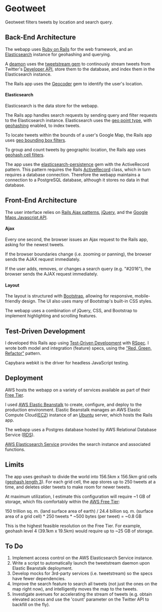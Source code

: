 # Geotweet
Geotweet filters tweets by location and search query.

## Back-End Architecture
The webapp uses [Ruby on Rails](http://rubyonrails.org/) for the web framework, and an [Elasticsearch](https://www.elastic.co/products/elasticsearch) instance for geohashing and querying.

A [deamon](https://github.com/thuehlinger/daemons) uses the [tweetstream gem](https://github.com/tweetstream/tweetstream) to continously stream tweets from Twitter's [Developer API](https://dev.twitter.com/), store them to the database, and index them in the Elasticsearch instance.

The Rails app uses the [Geocoder](http://www.rubygeocoder.com/) gem to identify the user's location.

#### Elasticsearch
Elasticsearch is the data store for the webapp.

The Rails app handles search requests by sending query and filter requests to the Elasticsearch instance. Elasticsearch uses the [geo point type](https://www.elastic.co/guide/en/elasticsearch/reference/1.4/mapping-geo-point-type.html), with [geohashing](https://www.elastic.co/guide/en/elasticsearch/guide/current/geohashes.html) enabled, to index tweets. 

To locate tweets within the bounds of a user's Google Map, the Rails app uses [geo bounding box filters](https://www.elastic.co/guide/en/elasticsearch/reference/1.4/query-dsl-geo-bounding-box-filter.html).

To group and count tweets by geographic location, the Rails app uses [geohash cell filters](https://www.elastic.co/guide/en/elasticsearch/guide/current/geohash-cell-filter.html). 

The app uses the [elasticsearch-persistence](https://github.com/elastic/elasticsearch-rails/tree/master/elasticsearch-persistence) gem with the ActiveRecord pattern. This pattern requires the Rails [ActiveRecord](http://guides.rubyonrails.org/active_record_basics.html) class, which in turn requires a database connection. Therefore the webapp maintains a connection to a PostgreSQL database, although it stores no data in that database.

## Front-End Architecture
The user interface relies on [Rails Ajax patterns](http://guides.rubyonrails.org/working_with_javascript_in_rails.html), [jQuery](https://jquery.com/), and the [Google Maps Javascript API](https://developers.google.com/maps/documentation/javascript/).

#### Ajax
Every one second, the browser issues an Ajax request to the Rails app, asking for the newest tweets. 

If the browser boundaries change (i.e. zooming or panning), the browser sends the AJAX request immediately. 

If the user adds, removes, or changes a search query (e.g. "#2016"), the browser sends the AJAX request immediately.

#### Layout
The layout is structured with [Bootstrap](http://getbootstrap.com/), allowing for responsive, mobile-friendly design. The UI also uses many of Bootstrap's built-in CSS styles.

The webapp uses a combination of jQuery, CSS, and Bootstrap to implement highlighting and scrolling features.

## Test-Driven Development
I developed this Rails app using [Test-Driven Development](https://en.wikipedia.org/wiki/Test-driven_development) with [RSpec](http://rspec.info/). I wrote both model and integration (feature) specs, using the ["Red, Green, Refactor"](https://www.google.com/search?client=ubuntu&channel=fs&q=red+green+refactor&ie=utf-8&oe=utf-8) pattern.

Capybara webkit is the driver for headless JavaScript testing. 

## Deployment
AWS hosts the webapp on a variety of services available as part of their [Free Tier](https://aws.amazon.com/free/).

I used [AWS Elastic Beanstalk](https://aws.amazon.com/elasticbeanstalk/) to create, configure, and deploy to the production environment. Elastic Beanstalk manages an AWS Elastic Compute Cloud([EC2](https://aws.amazon.com/ec2/)) instance of an [Ubuntu](http://www.ubuntu.com/) server, which hosts the Rails app.

The webapp uses a Postgres database hosted by AWS Relational Database Service ([RDS](https://aws.amazon.com/rds/)).

[AWS Elasticsearch Service](https://aws.amazon.com/elasticsearch-service/) provides the search instance and associated functions.

## Limits
The app uses geohash to divide the world into 156.5km x 156.5km grid cells ([geohash length 3](https://www.elastic.co/guide/en/elasticsearch/reference/current/search-aggregations-bucket-geohashgrid-aggregation.html)). For each grid cell, the app stores up to 250 tweets at a time, and deletes older tweets to make room for newer tweets.

At maximum utilization, I estimate this configuration will require ~1 GB of storage, which fits comfortably within the [AWS Free Tier](https://aws.amazon.com/free/):

150 trillion sq. m. (land surface area of earth) / 24.4 billion sq. m. (surface area of a grid cell) * 250 tweets * ~500 bytes (per tweet) = ~0.8 GB

This is the highest feasible resolution on the Free Tier. For example, geohash level 4 (39.1km x 19.5km) would require up to ~25 GB of storage.

## To Do
1. Implement access control on the AWS Elasticsearch Service instance.
2. Write a script to automatically launch the tweetstream daemon upon Elastic Beanstalk deployment.
3. Develop mocks for 3rd-party services (i.e. tweetstream) so the specs have fewer dependencies.
4. Improve the search feature to search all tweets (not just the ones on the map right now), and intelligently moves the map to the tweets.
5. Investigate avenues for accelerating the stream of tweets (e.g. obtain elevated access and use the 'count' parameter on the Twitter API to backfill on the fly).
